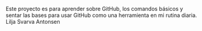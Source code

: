 Este proyecto es para aprender sobre GitHub, los comandos básicos y sentar las bases para usar GitHub como una herramienta en mi rutina diaria. Lilja Svarva Antonsen
